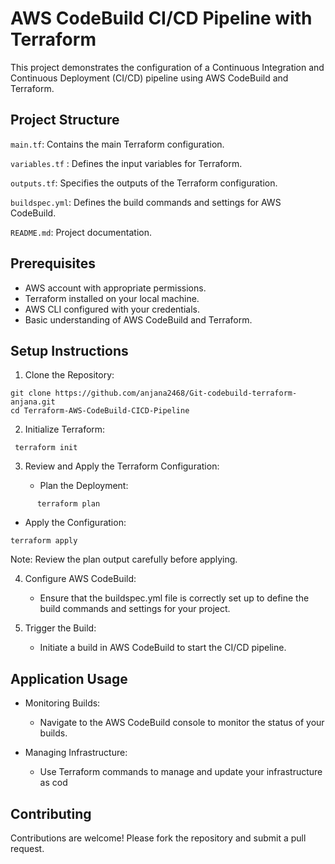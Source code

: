 # AWS CodeBuild CI/CD Pipeline with Terraform
This project demonstrates the configuration of a Continuous Integration and Continuous Deployment (CI/CD) pipeline using AWS CodeBuild and Terraform.

## Project Structure
 `main.tf`: Contains the main Terraform configuration.
 
 `variables.tf` : Defines the input variables for Terraform.
 
`outputs.tf`: Specifies the outputs of the Terraform configuration.

`buildspec.yml`: Defines the build commands and settings for AWS CodeBuild.

`README.md`: Project documentation.
## Prerequisites
 - AWS account with appropriate permissions.
 -  Terraform installed on your local machine.
 - AWS CLI configured with your credentials.
 - Basic understanding of AWS CodeBuild and Terraform.
## Setup Instructions
1. Clone the Repository:
```
git clone https://github.com/anjana2468/Git-codebuild-terraform-anjana.git
cd Terraform-AWS-CodeBuild-CICD-Pipeline
```
2. Initialize Terraform:
 ```
  terraform init
 ```
3. Review and Apply the Terraform Configuration:

   * Plan the Deployment:
```
      terraform plan
```
   * Apply the Configuration:
```
terraform apply
``` 
Note: Review the plan output carefully before applying.

4. Configure AWS CodeBuild:

    - Ensure that the buildspec.yml file is correctly set up to define the build commands and settings for your project.

5. Trigger the Build:

    - Initiate a build in AWS CodeBuild to start the CI/CD pipeline.

## Application Usage
- Monitoring Builds:

   - Navigate to the AWS CodeBuild console to monitor the status of your builds.

- Managing Infrastructure:

   - Use Terraform commands to manage and update your infrastructure as cod
## Contributing
Contributions are welcome! Please fork the repository and submit a pull request.
